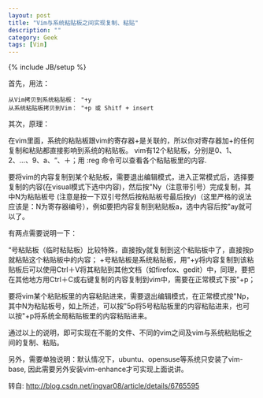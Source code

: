 ```yaml
---
layout: post
title: "Vim与系统粘贴板之间实现复制、粘贴"
description: ""
category: Geek
tags: [Vim]
---
```

{% include JB/setup %}

首先，用法：

    从Vim拷贝到系统粘贴板： "+y
    从系统粘贴板拷贝到Vim： "+p 或 Shitf + insert

其次，原理：

在vim里面，系统的粘贴板跟vim的寄存器+是关联的，所以你对寄存器加+的任何复制和粘贴都直接影响到系统的粘贴板。
vim有12个粘贴板，分别是0、1、2、...、9、a、“、＋；用 :reg 命令可以查看各个粘贴板里的内容.

要将vim的内容复制到某个粘贴板，需要退出编辑模式，进入正常模式后，选择要复制的内容(在visual模式下选中内容)，然后按"Ny（注意带引号）完成复制，其中N为粘贴板号 (注意是按一下双引号然后按粘贴板号最后按y)（这里严格的说法应该是：N为寄存器编号），例如要把内容复制到粘贴板a，选中内容后按"ay就可以了。


有两点需要说明一下：

 “号粘贴板（临时粘贴板）比较特殊，直接按y就复制到这个粘贴板中了，直接按p就粘贴这个粘贴板中的内容；
 +号粘贴板是系统粘贴板，用"+y将内容复制到该粘贴板后可以使用Ctrl＋V将其粘贴到其他文档（如firefox、gedit）中，同理，要把在其他地方用Ctrl＋C或右键复制的内容复制到vim中，需要在正常模式下按"+p；

 要将vim某个粘贴板里的内容粘贴进来，需要退出编辑模式，在正常模式按"Np，其中N为粘贴板号，如上所述，可以按"5p将5号粘贴板里的内容粘贴进来，也可以按"+p将系统全局粘贴板里的内容粘贴进来。


通过以上的说明，即可实现在不能的文件、不同的vim之间及vim与系统粘贴板之间的复制、粘贴。

另外，需要单独说明：默认情况下，ubuntu、opensuse等系统只安装了vim-base, 因此需要另外安装vim-enhance才可实现上面说讲。


转自: http://blog.csdn.net/ingvar08/article/details/6765595
